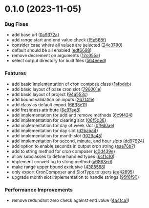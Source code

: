 

# 0.1.0 (2023-11-05)


### Bug Fixes

* add base url ([0a9372a](https://github.com/mahyarmirrashed/cron-compose/commit/0a9372a324ded427f4c777d973c214adfcb25a29))
* add range start and end value check ([f5e568f](https://github.com/mahyarmirrashed/cron-compose/commit/f5e568fcc388b15f13955d22b4646cbc53a4e7ce))
* consider case where all values are selected ([24e3780](https://github.com/mahyarmirrashed/cron-compose/commit/24e3780c193737c10442fb2dd70ba4824c434f8b))
* default should be all enabled ([edf6698](https://github.com/mahyarmirrashed/cron-compose/commit/edf66981b4d37e1fdbafb0cf6c2dfe64147015f0))
* remove decrement on arguments ([12c055a](https://github.com/mahyarmirrashed/cron-compose/commit/12c055ab0aa082f129d4aeb30f8b87a0ea397b0b))
* select output directory for built files ([564eeed](https://github.com/mahyarmirrashed/cron-compose/commit/564eeed9cabdaa217cf0b4408c22712a18cb0ef0))


### Features

* add basic implementation of cron compose class ([1afbdeb](https://github.com/mahyarmirrashed/cron-compose/commit/1afbdeb8df81355dbef62b0154d9d7b5047c1e46))
* add basic layout of base cron slot ([796001e](https://github.com/mahyarmirrashed/cron-compose/commit/796001ed5305c217f0f3f87fb0a8544c03011166))
* add basic layout of project ([94a553c](https://github.com/mahyarmirrashed/cron-compose/commit/94a553cb2309e6f2450e61f7fd5b7f42d76dc32e))
* add bound validation on inputs ([267141e](https://github.com/mahyarmirrashed/cron-compose/commit/267141e1d8b88ce8880d8d3fb9e57b352d480f13))
* add class as default export ([6833e11](https://github.com/mahyarmirrashed/cron-compose/commit/6833e11bd4471966ecf00f463bd8702eba23d129))
* add freshness attribute ([6e97ee8](https://github.com/mahyarmirrashed/cron-compose/commit/6e97ee837251fb7daf47660d57ad1adc881b840e))
* add implementation for add and remove methods ([6c9f424](https://github.com/mahyarmirrashed/cron-compose/commit/6c9f424981db8b13d8a807d5a6c5cb347e6aa524))
* add implementation for clearing slot ([08f5c38](https://github.com/mahyarmirrashed/cron-compose/commit/08f5c38a929241cae3f1bcc95d12c9214573db28))
* add implementation for day of week slot ([0f9d0ae](https://github.com/mahyarmirrashed/cron-compose/commit/0f9d0ae6c2869ac213ba7f06c32bcc31b605606e))
* add implementation for day slot ([d2baba4](https://github.com/mahyarmirrashed/cron-compose/commit/d2baba4254749b7fca0a3bfce676d4653a3b8a09))
* add implementation for month slot ([f029a45](https://github.com/mahyarmirrashed/cron-compose/commit/f029a45a575a289752e903e2c6c8f04c2e706a6b))
* add implementation for second, minute, and hour slots ([dd97924](https://github.com/mahyarmirrashed/cron-compose/commit/dd979246b6da8075854ff0de8d98152c594bd782))
* add option to enable seconds in output cron string ([eae76b7](https://github.com/mahyarmirrashed/cron-compose/commit/eae76b761c76cd5af2ac7717ff1b460a298172ce))
* add to string method for cron composer ([c0d439e](https://github.com/mahyarmirrashed/cron-compose/commit/c0d439eb5d6a22db10327ad003c1355a7681770e))
* allow subclasses to define handled types ([6cf1c10](https://github.com/mahyarmirrashed/cron-compose/commit/6cf1c105402101001e72b9adc50787d86910279d))
* implement converting to string method ([a6863ed](https://github.com/mahyarmirrashed/cron-compose/commit/a6863ed5c39bb8164cabd79fc6e89c74f2503a00))
* make range upper bound exclusive ([4385588](https://github.com/mahyarmirrashed/cron-compose/commit/4385588c2f70d74b4a27ab2ac1fd519c2c81f27b))
* only export CronComposer and SlotType to users ([ee42895](https://github.com/mahyarmirrashed/cron-compose/commit/ee42895e83046aeae806e1cee154a7f89c49eb21))
* upgrade month slot implementation to handle strings ([95f6f96](https://github.com/mahyarmirrashed/cron-compose/commit/95f6f96bcfa9bb6019f240192f195dee0f0fff45))


### Performance Improvements

* remove redundant zero check against end value ([4a4fca1](https://github.com/mahyarmirrashed/cron-compose/commit/4a4fca13c4a734eae972b9cbc11aba12dad5de18))